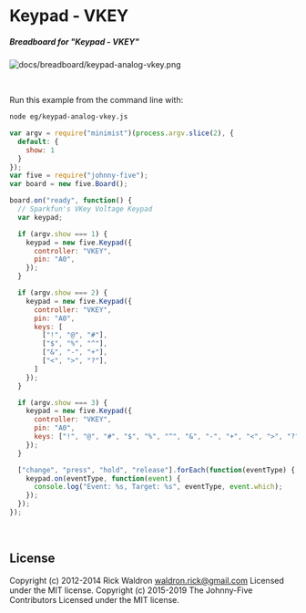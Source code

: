 <!--remove-start-->

# Keypad - VKEY

<!--remove-end-->






##### Breadboard for "Keypad - VKEY"



![docs/breadboard/keypad-analog-vkey.png](breadboard/keypad-analog-vkey.png)<br>

&nbsp;




Run this example from the command line with:
```bash
node eg/keypad-analog-vkey.js
```


```javascript
var argv = require("minimist")(process.argv.slice(2), {
  default: {
    show: 1
  }
});
var five = require("johnny-five");
var board = new five.Board();

board.on("ready", function() {
  // Sparkfun's VKey Voltage Keypad
  var keypad;

  if (argv.show === 1) {
    keypad = new five.Keypad({
      controller: "VKEY",
      pin: "A0",
    });
  }

  if (argv.show === 2) {
    keypad = new five.Keypad({
      controller: "VKEY",
      pin: "A0",
      keys: [
        ["!", "@", "#"],
        ["$", "%", "^"],
        ["&", "-", "+"],
        ["<", ">", "?"],
      ]
    });
  }

  if (argv.show === 3) {
    keypad = new five.Keypad({
      controller: "VKEY",
      pin: "A0",
      keys: ["!", "@", "#", "$", "%", "^", "&", "-", "+", "<", ">", "?"]
    });
  }

  ["change", "press", "hold", "release"].forEach(function(eventType) {
    keypad.on(eventType, function(event) {
      console.log("Event: %s, Target: %s", eventType, event.which);
    });
  });
});

```








&nbsp;

<!--remove-start-->

## License
Copyright (c) 2012-2014 Rick Waldron <waldron.rick@gmail.com>
Licensed under the MIT license.
Copyright (c) 2015-2019 The Johnny-Five Contributors
Licensed under the MIT license.

<!--remove-end-->
